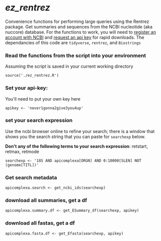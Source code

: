 # *ez_rentrez*

Convenience functions for performing large queries using the Rentrez package. Get summaries and sequences from the NCBI nucleotide (aka nuccore) database. For the functions to work, you will need to [register an account with NCBI](https://www.ncbi.nlm.nih.gov/account/register/) and [request an api key](https://ncbiinsights.ncbi.nlm.nih.gov/2017/11/02/new-api-keys-for-the-e-utilities/#:~:text=To%20create%20the%20key%2C%20go,and%20copy%20the%20resulting%20key.) for rapid downloads. The dependancies of this code are `tidyverse`, `rentrez`, and `Biostrings`

### Read the functions from the script into your environment

Assuming the script is saved in your current working directory

`source('./ez_rentrez.R')`

### Set your api-key:  

You'll need to put your own key here

`apikey <- 'never1gonna2give3you4up' `

### set your search expression

Use the ncbi browser online to refine your search; there is a window that shows you the search string that you can paste for `searchexp` below.  

**Don't any of the following terms to your search expression**: retstart, retmax, retmode  

`searchexp <- '18S AND apicomplexa[ORGN] AND 0:10000[SLEN] NOT (genome[TITL])'`

### Get search metadata 

`apicomplexa.search <- get_ncbi_ids(searchexp)`

### download all summaries, get a df

`apicomplexa.summary.df <- get_ESummary_df(searchexp, apikey)`

### download all fastas, get a df

`apicomplexa.fasta.df <- get_Efasta(searchexp, apikey)`
